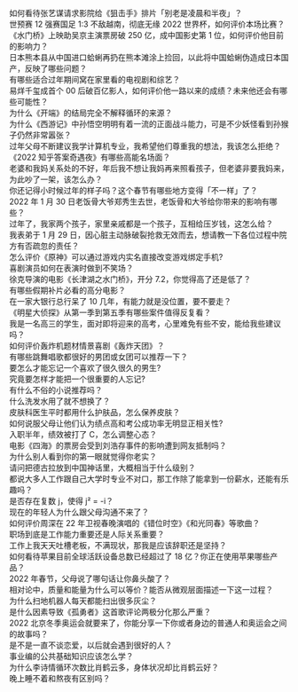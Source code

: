 如何看待张艺谋请求影院给《狙击手》排片「别老是凌晨和半夜」？  
世预赛 12 强赛国足 1:3 不敌越南，彻底无缘 2022 世界杯，如何评价本场比赛？  
《水门桥》上映助吴京主演票房破 250 亿，成中国影史第 1 位，如何评价他目前的影响力？  
日本熊本县从中国进口蛤蜊再扔在熊本滩涂上捡回，以此将中国蛤蜊伪造成日本国产，反映了哪些问题？  
有哪些适合过年期间窝在家里看的电视剧和综艺？  
易烊千玺成首个 00 后破百亿影人，如何评价他一路以来的成绩？未来他还会有哪些可能性？  
为什么《开端》的结局完全不解释循环的来源？  
为什么《西游记》中孙悟空明明有着一流的正面战斗能力，可是不少妖怪看到孙猴子仍然非常嚣张？  
过年父母不断建议我学计算机专业，我希望他们尊重我的想法，我该怎么拒绝？  
《2022 知乎答案奇遇夜》有哪些高能名场面？  
老婆和我妈关系处的不好，年后我不想让我妈再来照看孩子，但老婆非要我妈来，为此吵了一架，该怎么办？  
你还记得小时候过年的样子吗？这个春节有哪些地方变得「不一样」了？  
2022 年 1 月 30 日老饭骨大爷郑秀生去世，老饭骨和大爷给你带来的影响有哪些？  
过年了，我家两个孩子，家里亲戚都是一个孩子，互相给压岁钱，这怎么给？  
我表弟于 1 月 29 日，因心脏主动脉破裂抢救无效而去，想请教一下各位过程中院方有否疏忽的责任？  
怎么评价《原神》可以通过游戏内实名直接改变游戏绑定手机?  
喜剧演员如何在表演时做到不笑场？  
徐克导演的电影《长津湖之水门桥》，开分 7.2，你觉得高了还是低了？  
有哪些假期补片必看的高分电影？  
在一家大银行总行呆了 10 几年，有能力就是没位置，要不要走？  
《明星大侦探》从第一季到第五季有哪些案件值得反复看？  
我是一名高三的学生，面对即将迎来的高考，心里难免有些不安，能给我些建议吗？  
如何评价轰炸机题材情景喜剧《轰炸天团》？  
有哪些跳舞唱歌都很好的男团或女团可以推荐一下？  
要怎么才能忘记一个喜欢了很久很久的男生?  
究竟要怎样才能把一个很重要的人忘记?  
有什么不俗的小说推荐吗？  
什么洗发水用了就不想换了？  
皮肤科医生平时都用什么护肤品，怎么保养皮肤？  
如何说服父母让他们认为绩点高和考公成功率无明显正相关性?  
入职半年，绩效被打了 C，怎么调整心态？  
电影《四海》的票房会受到刘浩存事件的影响遭到网友抵制吗？  
为什么别人看到你的第一眼就觉得你老实？  
请问把德古拉放到中国神话里，大概相当于什么级别？  
都说大多人工作跟自己大学时专业不对口，那工作除了能拿到一份薪水，还能有乐趣吗？  
是否存在复数 j，使得 j² = -i？  
现在的年轻人为什么跟父母沟通不来了？  
如何评价周深在 22 年卫视春晚演唱的《错位时空》《和光同春》等歌曲？  
职场到底是工作能力重要还是人际关系重要？  
工作上我天天吐槽老板，不满现状，那我是应该辞职还是坚持？  
如何看待苹果目前全球活跃设备总数已经超过了 18 亿？你正在使用苹果哪些产品？  
2022 年春节，父母说了哪句话让你鼻头酸了？  
相对论中，质量和能量为什么可以等价？能否从微观层面描述一下这一过程？  
为什么扫地机器人每天都能扫出很多灰尘？  
是什么因素导致《孤勇者》这首歌评论两极分化那么严重？  
2022 北京冬季奥运会就要来了，你能分享一下你或者身边的普通人和奥运会之间的故事吗？  
是不是一直不谈恋爱，以后就会遇到很好的人？  
事业编的公共基础知识应该怎么学？  
为什么李诗情循环次数比肖鹤云多，身体状况却比肖鹤云好？  
晚上睡不着和熬夜有区别吗？  

